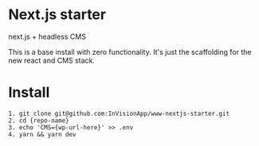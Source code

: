 # Next.js starter
next.js + headless CMS

This is a base install with zero functionality. It's just the scaffolding for the new react and CMS stack.

# Install

```
1. git clone git@github.com:InVisionApp/www-nextjs-starter.git
2. cd {repo-name}
3. echo 'CMS={wp-url-here}' >> .env
4. yarn && yarn dev
```
